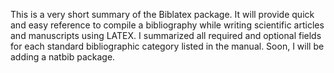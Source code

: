This is a very short summary of the Biblatex package. It will provide quick and easy reference to compile a bibliography while writing scientific articles and manuscripts using LATEX. I summarized all required and optional fields for each standard bibliographic category listed in the manual. Soon, I will be adding a natbib package.
